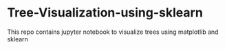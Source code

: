 # Tree-Visualization-using-sklearn
This repo contains jupyter notebook to visualize trees using matplotlib and sklearn
